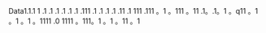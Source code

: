 Data1.1.1
1
.1
.1
.1
.1
.1
.1
.111
.1
.1
.1
.1
.11
.1
111
.111
。1
。111
。11
.1。.1。1
。q11
。1
。1
。1
。1111
.0
1111
。111。1
。1
。11
。1
